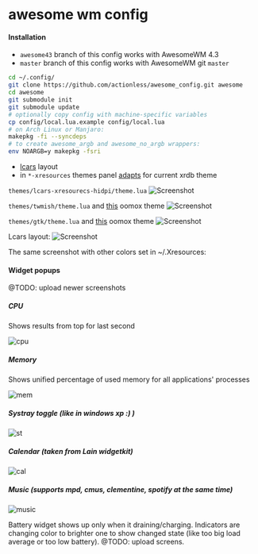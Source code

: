 ﻿awesome wm config
==============

#### Installation

 - `awesome43` branch of this config works with AwesomeWM 4.3
 - `master` branch of this config works with AwesomeWM git `master`

```sh
cd ~/.config/
git clone https://github.com/actionless/awesome_config.git awesome
cd awesome
git submodule init
git submodule update
# optionally copy config with machine-specific variables
cp config/local.lua.example config/local.lua
# on Arch Linux or Manjaro:
makepkg -fi --syncdeps
# to create awesome_argb and awesome_no_argb wrappers:
env NOARGB=y makepkg -fsri
```

 - [lcars](http://i.imgur.com/8C6l5ko.gifv) layout
 - in `*-xresources` themes panel [adapts](http://imgur.com/a/qIAAa) for current xrdb theme

`themes/lcars-xresourecs-hidpi/theme.lua`
![Screenshot](https://raw.githubusercontent.com/actionless/awesome_config/master/screenshots/screenshot_new.png "Screenshot")

`themes/twmish/theme.lua` and [this](https://github.com/actionless/oomox/blob/master/colors/retro/classic_x_new) oomox theme
![Screenshot](https://i.redd.it/hre8tx9vynyx.png "Screenshot")

`themes/gtk/theme.lua` and [this](https://github.com/actionless/oomox/blob/master/colors/retro/uzi) oomox theme
![Screenshot](http://i.imgur.com/fhl6wYp.png "Screenshot")

Lcars layout:
![Screenshot](https://raw.githubusercontent.com/actionless/awesome_config/master/screenshots/screenshot.png "Screenshot")

The same screenshot with other colors set in ~/.Xresources:


#### Widget popups

@TODO: upload newer screenshots

##### CPU
Shows results from top for last second

![cpu](https://raw.githubusercontent.com/actionless/awesome_config/master/screenshots/cpu.png "cpu")

##### Memory
Shows unified percentage of used memory for all applications' processes

![mem](https://raw.githubusercontent.com/actionless/awesome_config/master/screenshots/mem.png "mem")

##### Systray toggle (like in windows xp :) )
![st](http://i.imgur.com/HFfERGC.png "st")

##### Calendar (taken from Lain widgetkit)
![cal](http://i.imgur.com/pB5n12b.png "cal")

##### Music (supports mpd, cmus, clementine, spotify at the _same_ time)
![music](http://i.imgur.com/W7ur5SQ.png "music")

Battery widget shows up only when it draining/charging.
Indicators are changing color to brighter one to show changed state (like too big load average or too low battery).
@TODO: upload screens.

